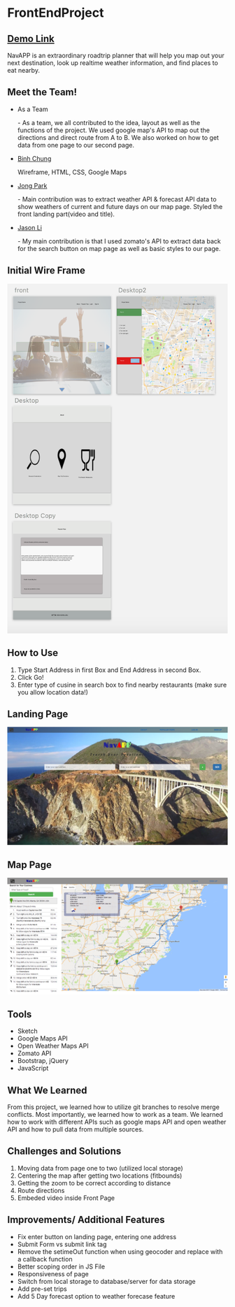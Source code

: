# FrontEndProject
## [Demo Link](http://binhchung.com/navapp/)
NavAPP is an extraordinary roadtrip planner that will help you map out your next destination, look up realtime weather information, and find places to eat nearby. 
## Meet the Team!
- As a Team
	<p>- As a team, we all contributed to the idea, layout as well as the functions of the project. We used google map's API to map out the directions and direct route from A to B. We also worked on how to get data from one page to our second page.</p>
- [Binh Chung](https://github.com/binhc) <p> Wireframe, HTML, CSS, Google Maps </p> 
	
- [Jong Park](https://github.com/maclay13531)
	<p>- Main contribution was to extract weather API & forecast API data to show weathers of current and future days on our map page.
	Styled the front landing part(video and title).
	</p>
- [Jason Li](https://github.com/2monsta)
	<p>- My main contribution is that I used zomato's API to extract data back for the search button on map page as well as basic styles to our page.</p>

## Initial Wire Frame
![Wire Frame](images/wire-frame.png)
## How to Use
1. Type Start Address in first Box and End Address in second Box. 
2. Click Go!
3. Enter type of cusine in search box to find nearby restaurants (make sure you allow location data!)
## Landing Page
![Front Page](images/frontpage.png)
## Map Page
![Map Page](images/map-page.png)
## Tools
- Sketch
- Google Maps API 
- Open Weather Maps API 
- Zomato API 
- Bootstrap, jQuery
- JavaScript
## What We Learned 
From this project, we learned how to utilize git branches to resolve merge conflicts. Most importantly, we learned how to work as a team. We learned how to work with different APIs such as google maps API and open weather API and how to pull data from multiple sources. 
## Challenges and Solutions
1. Moving data from page one to two (utilized local storage)
2. Centering the map after getting two locations (fitbounds)
3. Getting the zoom to be correct according to distance
4. Route directions 
5. Embeded video inside Front Page

## Improvements/ Additional Features
- Fix enter button on landing page, entering one address
- Submit Form vs submit link tag
- Remove the setimeOut function when using geocoder and replace with a callback function
- Better scoping order in JS File 
- Responsiveness of page 
- Switch from local storage to database/server for data storage
- Add pre-set trips 
- Add 5 Day forecast option to weather forecase feature 

